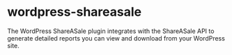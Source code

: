 wordpress-shareasale
====================

The WordPress ShareASale plugin integrates with the ShareASale API to generate detailed reports you can view and download from your WordPress site.
